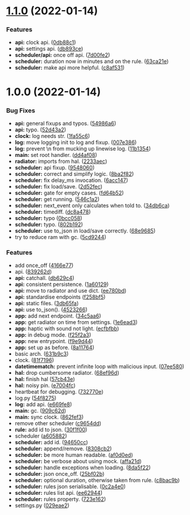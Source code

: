 # [1.1.0](https://github.com/2e0byo/esp8266-radiator-controller/compare/v1.0.0...v1.1.0) (2022-01-14)


### Features

* **api:** clock api. ([0db88c1](https://github.com/2e0byo/esp8266-radiator-controller/commit/0db88c1ef42b5f171f5a55bdec3005db69c705c0))
* **api:** settings api. ([db893ce](https://github.com/2e0byo/esp8266-radiator-controller/commit/db893ce8d95b7142786ceb114a73b8bf1f169154))
* **scheduler/api:** once off api. ([7d00fe2](https://github.com/2e0byo/esp8266-radiator-controller/commit/7d00fe23f4da5c63dc4115a5ef952ca193b2ed9a))
* **scheduler:** duration now in minutes and on the rule. ([63ca21e](https://github.com/2e0byo/esp8266-radiator-controller/commit/63ca21e59f4d62f5649f3873a9f832abcb5739a4))
* **scheduler:** make api more helpful. ([c8af531](https://github.com/2e0byo/esp8266-radiator-controller/commit/c8af5316f46138283938b404b8ad997da1d0fae5))

# 1.0.0 (2022-01-14)


### Bug Fixes

* **api:** general fixups and typos. ([54986a6](https://github.com/2e0byo/esp8266-radiator-controller/commit/54986a61644b1a5b43865e7f844756a905016e40))
* **api:** typo. ([52d43a2](https://github.com/2e0byo/esp8266-radiator-controller/commit/52d43a238488161de03e42ef83cb056395f42f80))
* **clock:** log needs str. ([1fa55c6](https://github.com/2e0byo/esp8266-radiator-controller/commit/1fa55c67bec1e12ba86aeb5aefb856855538e79d))
* **log:** move logging init to log and fixup. ([007e386](https://github.com/2e0byo/esp8266-radiator-controller/commit/007e386397a0a9082e67d1c8cb4621fd426ae03f))
* **log:** prevent \n from mucking up linewise log. ([11b1354](https://github.com/2e0byo/esp8266-radiator-controller/commit/11b135432fef84dc32738628b189963be0d1a7e4))
* **main:** set root handler. ([dd4af08](https://github.com/2e0byo/esp8266-radiator-controller/commit/dd4af08990a78f936bbe6c5eaf9b11388c660397))
* **radiator:** imports from hal. ([2233aec](https://github.com/2e0byo/esp8266-radiator-controller/commit/2233aeca1b957b0823e5cb116ee3ba2ae0a3d50d))
* **scheduler:** api fixup. ([9548060](https://github.com/2e0byo/esp8266-radiator-controller/commit/95480607aca27b7b78167123934bb9af10d1605e))
* **scheduler:** correct and simplify logic. ([8ba2f82](https://github.com/2e0byo/esp8266-radiator-controller/commit/8ba2f828b2da6edd7f75bfde45a52c4680fc0348))
* **scheduler:** fix delay_ms invocation. ([6acc147](https://github.com/2e0byo/esp8266-radiator-controller/commit/6acc1472d168417c96602dc171a08b6ac0673d6e))
* **scheduler:** fix load/save. ([2d52fec](https://github.com/2e0byo/esp8266-radiator-controller/commit/2d52fecff1ee2f2277cc3df304763c706333442f))
* **scheduler:** gate for empty cases. ([fd64b52](https://github.com/2e0byo/esp8266-radiator-controller/commit/fd64b529b6e4a29c7d091f5ceaae306fa2bcae63))
* **scheduler:** get running. ([546c1a2](https://github.com/2e0byo/esp8266-radiator-controller/commit/546c1a2705322d190ce2e8e8008f48db505be608))
* **scheduler:** next_event only calculates when told to. ([34db6ca](https://github.com/2e0byo/esp8266-radiator-controller/commit/34db6ca461224c17ca4c0f4052df39a0d007cd8d))
* **scheduler:** timediff. ([dc8a478](https://github.com/2e0byo/esp8266-radiator-controller/commit/dc8a478b5c56c432ea6e4706ff87bbeea019ab7e))
* **scheduler:** typo ([0bcc058](https://github.com/2e0byo/esp8266-radiator-controller/commit/0bcc0587729fb78d511b4eb8bfd0ee5ee613059b))
* **scheduler:** typo. ([802b192](https://github.com/2e0byo/esp8266-radiator-controller/commit/802b192f28a325d0fe73574bd9b580cb00e06cad))
* **scheduler:** use to_json in load/save correctly. ([68e9685](https://github.com/2e0byo/esp8266-radiator-controller/commit/68e9685d2aaad4f03b2e743ff57ca6c543e671dc))
* try to reduce ram with gc. ([5cd9244](https://github.com/2e0byo/esp8266-radiator-controller/commit/5cd924433dc223673e82c3af247fe253a6621330))


### Features

* add once_off ([4166e77](https://github.com/2e0byo/esp8266-radiator-controller/commit/4166e77452e5027e15459716beef873789240daf))
* api. ([839262d](https://github.com/2e0byo/esp8266-radiator-controller/commit/839262d549f9bcf737f3c8053ce2298ec23adf9c))
* **api:** catchall. ([db629c4](https://github.com/2e0byo/esp8266-radiator-controller/commit/db629c45c559710587951d28ad217c65dbf148f9))
* **api:** consistent persistence. ([1a60129](https://github.com/2e0byo/esp8266-radiator-controller/commit/1a60129ae6be5a0d257e4113d3aabbb8928eceec))
* **api:** move to radiator and use dict. ([ee780bd](https://github.com/2e0byo/esp8266-radiator-controller/commit/ee780bdc087d0be54dd8e4ab8f429d4527d59579))
* **api:** standardise endpoints ([f258bf5](https://github.com/2e0byo/esp8266-radiator-controller/commit/f258bf52db0cbdfe2a51f2b26937f3385f88d354))
* **api:** static files. ([3db65fa](https://github.com/2e0byo/esp8266-radiator-controller/commit/3db65fa37d4505a259133b6f9e5bcea0eef23d3b))
* **api:** use to_json(). ([4523266](https://github.com/2e0byo/esp8266-radiator-controller/commit/452326640b3270122fd07e5d5cce2bd09a35ec5b))
* **app:** add next endpoint. ([34c5aa6](https://github.com/2e0byo/esp8266-radiator-controller/commit/34c5aa60548a06d829c70edf071d21f074e4a571))
* **app:** get radiator on time from settings. ([1e6ead3](https://github.com/2e0byo/esp8266-radiator-controller/commit/1e6ead36d43f404d95d3afd03e5925595b226b73))
* **app:** haptic with sound not light. ([ecfbfbb](https://github.com/2e0byo/esp8266-radiator-controller/commit/ecfbfbb3503372cda5e4155446d10fb00a758497))
* **app:** in debug mode. ([f25f2a3](https://github.com/2e0byo/esp8266-radiator-controller/commit/f25f2a3a30c41828cef84f7131df86668d515871))
* **app:** new entrypoint. ([f9e9d44](https://github.com/2e0byo/esp8266-radiator-controller/commit/f9e9d449aacd0df28d51b216fc8d13e7c4247a3d))
* **app:** set up as before. ([8a11764](https://github.com/2e0byo/esp8266-radiator-controller/commit/8a11764ea250108dbee02362271242452e101d7f))
* basic arch. ([631b9c3](https://github.com/2e0byo/esp8266-radiator-controller/commit/631b9c323f39d5ba8052ff731f9121e861cfca53))
* clock. ([81f7196](https://github.com/2e0byo/esp8266-radiator-controller/commit/81f7196a65c07ab81391fcf9f36f4448e5f7094f))
* **datetimematch:** prevent infinite loop with malicious input. ([07ee580](https://github.com/2e0byo/esp8266-radiator-controller/commit/07ee580e6c80d83820866650da709ef494ef9d21))
* **hal:** drop cumbersome radiator. ([68ef96d](https://github.com/2e0byo/esp8266-radiator-controller/commit/68ef96d59da6ae03014450c997d7258ef1d6b955))
* **hal:** finish hal ([57cb43e](https://github.com/2e0byo/esp8266-radiator-controller/commit/57cb43e10d1d1aff56f354c7f9f0dde7e31e5829))
* **hal:** noisy pin. ([e7004fc](https://github.com/2e0byo/esp8266-radiator-controller/commit/e7004fc5087457ec0af6ea7e70e8ec1bb05c3a77))
* heartbeat for debugging. ([732770e](https://github.com/2e0byo/esp8266-radiator-controller/commit/732770eb7fc8b26098a7f20b11cc4022104eb0b2))
* log.py ([54f8275](https://github.com/2e0byo/esp8266-radiator-controller/commit/54f8275cd154dfc41564df9fcd1ef82835d5e1b2))
* **log:** add api. ([e669fe8](https://github.com/2e0byo/esp8266-radiator-controller/commit/e669fe8c16100f638dd9c03e06394cdd1b8f2ef1))
* **main:** gc. ([909c62d](https://github.com/2e0byo/esp8266-radiator-controller/commit/909c62d2ef791a2cee6ba53067e7168ab93c1b62))
* **main:** sync clock. ([862fef3](https://github.com/2e0byo/esp8266-radiator-controller/commit/862fef3945dbba1f3bba0b31389c12d9019fe1b0))
* remove other scheduler ([c9654dd](https://github.com/2e0byo/esp8266-radiator-controller/commit/c9654dd74dcf2577a88b7a5860a89442cfefc766))
* **rule:** add id to json. ([30f1f00](https://github.com/2e0byo/esp8266-radiator-controller/commit/30f1f0009b479db89a783297b3228b103bf9969c))
* scheduler ([a605882](https://github.com/2e0byo/esp8266-radiator-controller/commit/a6058827c977b64d2d623fef719461622f6f72d7))
* **scheduler:** add id. ([94650cc](https://github.com/2e0byo/esp8266-radiator-controller/commit/94650cca7b9469dc69581e6b85dc3f72feb1f5b5))
* **scheduler:** append/remove. ([8308cb2](https://github.com/2e0byo/esp8266-radiator-controller/commit/8308cb29fb3a468da1986671a078b93f7b58d97d))
* **scheduler:** be more human readable. ([af0d0ed](https://github.com/2e0byo/esp8266-radiator-controller/commit/af0d0edd4d5c4a26cc65081cc028a08a359cf94a))
* **scheduler:** be verbose about using mock. ([affa21d](https://github.com/2e0byo/esp8266-radiator-controller/commit/affa21df1466ffdd2fb3d17f9ca5285c9fbe1f59))
* **scheduler:** handle exceptions when loading. ([8da5f22](https://github.com/2e0byo/esp8266-radiator-controller/commit/8da5f22b74a69f8c504748f4bcea6fba65e095bb))
* **scheduler:** json once_off. ([25bf02b](https://github.com/2e0byo/esp8266-radiator-controller/commit/25bf02bcb5698b326e2a0e2756b4413dea9a9663))
* **scheduler:** optional duration, otherwise taken from rule. ([c8bac9b](https://github.com/2e0byo/esp8266-radiator-controller/commit/c8bac9ba07e8adc0eb4c2db0194f2345bede3815))
* **scheduler:** rules json serialisable. ([0c2a4e0](https://github.com/2e0byo/esp8266-radiator-controller/commit/0c2a4e00257bf13054630b13d57f259b65cc4e89))
* **scheduler:** rules list api. ([ee62944](https://github.com/2e0byo/esp8266-radiator-controller/commit/ee629445ee91499e0f9862d9a769fe03af62f28f))
* **scheduler:** rules property. ([723e162](https://github.com/2e0byo/esp8266-radiator-controller/commit/723e162454f2b829ef10393cccafc6326b2bb514))
* settings.py ([029eae2](https://github.com/2e0byo/esp8266-radiator-controller/commit/029eae2aa86e6b74228a0f4b95e567f1857ab497))
